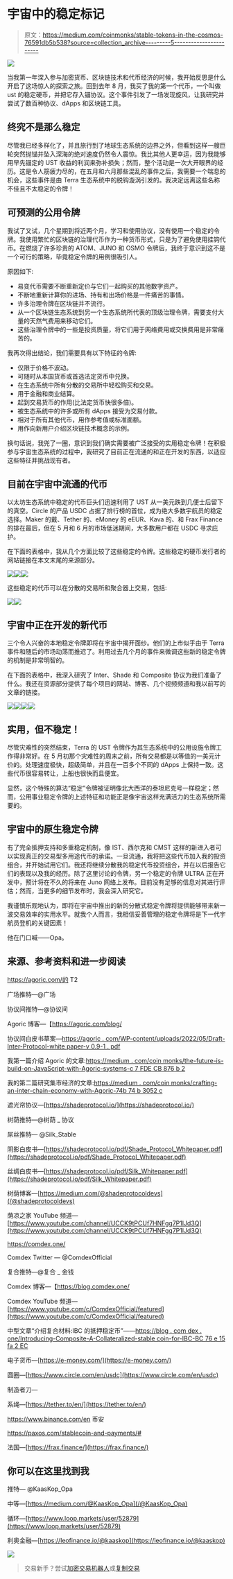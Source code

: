 # 宇宙中的稳定标记

> 原文：<https://medium.com/coinmonks/stable-tokens-in-the-cosmos-76591db5b538?source=collection_archive---------5----------------------->

![](img/1d1a8f36fd184f8ea1958bd8c031c680.png)

当我第一年深入参与加密货币、区块链技术和代币经济的时候，我开始反思是什么开启了这场惊人的探索之旅。回到去年 8 月，我买了我的第一个代币，一个叫做 ust 的稳定硬币，并把它存入锚协议。这个事件引发了一场发现旋风，让我研究并尝试了数百种协议、dApps 和区块链工具。

## **终究不是那么稳定**

尽管我已经多样化了，并且旅行到了地球生态系统的边界之外，但看到这样一艘巨轮突然抛锚并坠入深海的绝对速度仍然令人震惊。我比其他人更幸运，因为我能够用早先锚定的 UST 收益的利润来弥补损失；然而，整个活动是一次大开眼界的经历。这是令人筋疲力尽的，在五月和六月那些混乱的事件之后，我需要一个喘息的机会，这些事件是由 Terra 生态系统中的脱钩漩涡引发的。我决定远离这些名称不佳且不太稳定的令牌！

## **可预测的公用令牌**

我试了又试，几个星期到将近两个月，学习和使用协议，没有使用一个稳定的令牌。我使用繁忙的区块链的治理代币作为一种货币形式，只是为了避免使用挂钩代币。在燃烧了许多珍贵的 ATOM、JUNO 和 OSMO 令牌后，我终于意识到这不是一个可行的策略，毕竟稳定令牌的用例很吸引人。

原因如下:

*   易变代币需要不断重新定价与它们一起购买的其他数字资产。
*   不断地重新计算你的进场、持有和出场价格是一件痛苦的事情。
*   许多治理令牌在区块链并不流行。
*   从一个区块链生态系统到另一个生态系统所代表的顶级治理令牌，需要支付大量的天然气费用来移动它们。
*   这些治理令牌中的一些是投资质量，将它们用于网络费用或交换费用是非常痛苦的。

我再次得出结论，我们需要具有以下特征的令牌:

*   仅限于价格不波动。
*   可随时从本国货币或首选法定货币中兑换。
*   在生态系统中所有分散的交易所中轻松购买和交易。
*   用于金融和商业结算。
*   起到交易货币的作用(比法定货币快很多倍)。
*   被生态系统中的许多或所有 dApps 接受为交易付款。
*   相对于所有其他代币，用作参考值或标准面额。
*   用作向新用户介绍区块链技术概念的示例。

换句话说，我兜了一圈，意识到我们确实需要被广泛接受的实用稳定令牌！在积极参与宇宙生态系统的过程中，我研究了目前正在流通的和正在开发的东西，以适应这些特征并挑战现有者。

## **目前在宇宙中流通的代币**

以太坊生态系统中稳定的代币巨头们迅速利用了 UST 从一美元跌到几便士后留下的真空。Circle 的产品 USDC 占据了排行榜的首位，成为绝大多数宇航员的稳定选择。Maker 的戴、Tether 的、eMoney 的 eEUR、Kava 的、和 Frax Finance 的排在最后，但在 5 月和 6 月的市场低迷期间，大多数用户都在 USDC 寻求庇护。

在下面的表格中，我从几个方面比较了这些稳定的令牌。这些稳定的硬币发行者的网站链接在本文末尾的来源部分。

![](img/322f2443cbca7d2c67aa4e0f271b3ca6.png)![](img/9501da79b7a11bf8efe4dbf5f73096bd.png)![](img/6716264206e8cfaeb500465b44c313a8.png)

这些稳定的代币可以在分散的交易所和聚合器上交易，包括:

![](img/90be2d2082fa030e54116c7847a349df.png)![](img/6816875f8c498625c03cc254ef197315.png)

## **宇宙中正在开发的新代币**

三个令人兴奋的本地稳定令牌即将在宇宙中揭开面纱。他们的上市似乎由于 Terra 事件和随后的市场动荡而推迟了。利用过去几个月的事件来微调这些新的稳定令牌的机制是非常明智的。

在下面的表格中，我深入研究了 Inter、Shade 和 Composite 协议为我们准备了什么。我还在资源部分提供了每个项目的网站、博客、几个视频频道和我以前写的文章的链接。

![](img/b336f6a3751ed28b4353321788e75b31.png)![](img/fd17fe43ceff0519ad5851f8c5ef2c0b.png)![](img/984fbda17c5115cdebca101b27c68d21.png)![](img/3214bdb9b782455b0973bbe7f939b3ab.png)

## **实用，但不稳定！**

尽管灾难性的突然结束，Terra 的 UST 令牌作为其生态系统中的公用设施令牌工作得非常好。在 5 月初那个灾难性的周末之前，所有交易都是以等值的一美元计价的。处理速度极快，超级简单，并且在一百多个不同的 dApps 上保持一致。这些代币很容易转让，上船也很快而且便宜。

显然，这个特殊的算法“稳定”令牌被证明像北大西洋的泰坦尼克号一样稳定；然而，公用事业稳定令牌的上述特征和功能正是像宇宙这样充满活力的生态系统所需要的。

## **宇宙中的原生稳定令牌**

有了完全抵押支持和多重稳定机制，像 IST、西尔克和 CMST 这样的新进入者可以实现真正的交易型多用途代币的承诺。一旦流通，我将把这些代币加入我的投资组合，并开始试用它们。我还将继续分散我的稳定代币投资组合，并在以后报告它们的表现以及我的经历。除了这里讨论的令牌，另一个稳定的令牌 ULTRA 正在开发中，预计将在不久的将来在 Juno 网络上发布。目前没有足够的信息对其进行评估；然而，当更多的细节发布时，我会深入研究它。

我谨慎乐观地认为，即将在宇宙中推出的新的分散式稳定令牌将提供能够带来新一波交易效率的实用水平。就我个人而言，我相信妥善管理的稳定令牌将是下一代宇航员登机的关键因素！

他在门口喊——Opa。

## **来源、参考资料和进一步阅读**

https://agoric.com/的 T2

广场推特—@广场

协议间推特—@协议间

Agoric 博客—【https://agoric.com/blog/ 

协议间白皮书草案—[https://agoric . com/WP-content/uploads/2022/05/Draft-Inter-Protocol-white paper-v 0.9-1 . pdf](https://agoric.com/wp-content/uploads/2022/05/Draft-Inter-Protocol-Whitepaper-v0.9-1.pdf)

我第一篇介绍 Agoric 的文章:[https://medium . com/coin monks/the-future-is-build-on-JavaScript-with-Agoric-systems-c 7 FDE CB 876 b 2](/coinmonks/the-future-is-built-on-javascript-with-agoric-systems-c7fdecb876b2)

我的第二篇研究集市经济的文章:[https://medium . com/coin monks/crafting-an-inter-chain-economy-with-Agoric-74b 74 b 3052 c](/coinmonks/crafting-an-inter-chain-economy-with-agoric-74b74b3052c)

遮光帘协议—[https://shadeprotocol.io/](https://shadeprotocol.io/)

树荫推特—@树荫 _ 协议

屌丝推特— @Silk_Stable

阴影白皮书—[https://shadeprotocol.io/pdf/Shade_Protocol_Whitepaper.pdf](https://shadeprotocol.io/pdf/Shade_Protocol_Whitepaper.pdf)

丝绸白皮书—[https://shadeprotocol.io/pdf/Silk_Whitepaper.pdf](https://shadeprotocol.io/pdf/Silk_Whitepaper.pdf)

树荫博客—[https://medium.com/@shadeprotocoldevs](/@shadeprotocoldevs)

荫凉之家 YouTube 频道—[https://www.youtube.com/channel/UCCK9tPCUf7HNFgg7P1lJd3Q](https://www.youtube.com/channel/UCCK9tPCUf7HNFgg7P1lJd3Q)

https://comdex.one/

Comdex Twitter — @ComdexOfficial

复合推特—@复合 _ 金钱

Comdex 博客—【https://blog.comdex.one/ 

Comdex YouTube 频道—[https://www.youtube.com/c/ComdexOfficial/featured](https://www.youtube.com/c/ComdexOfficial/featured)

中型文章“介绍复合材料:IBC 的抵押稳定币”——[https://blog . com dex . one/Introducing-Composite-A-Collateralized-stable coin-for-IBC-BC 76 e 15 fa 2 EC](https://blog.comdex.one/introducing-composite-a-collateralized-stablecoin-for-ibc-bc76e15fa2ec)

电子货币—[https://e-money.com/](https://e-money.com/)

圆圈—[https://www.circle.com/en/usdc](https://www.circle.com/en/usdc)

制造者刀—

系绳—[https://tether.to/en/](https://tether.to/en/)

https://www.binance.com/en 币安

https://paxos.com/stablecoin-and-payments/#

法国—[https://frax.finance/](https://frax.finance/)

## 你可以在这里找到我

推特— @KaasKop_Opa

中等—[https://medium.com/@KaasKop_Opa](/@KaasKop_Opa)

循环—[https://www.loop.markets/user/52879](https://www.loop.markets/user/52879)

利奥金融—[https://leofinance.io/@kaaskop](https://leofinance.io/@kaaskop)

![](img/22e13e2832597064194121ff177c5fcc.png)

> 交易新手？尝试[加密交易机器人](/coinmonks/crypto-trading-bot-c2ffce8acb2a)或[复制交易](/coinmonks/top-10-crypto-copy-trading-platforms-for-beginners-d0c37c7d698c)